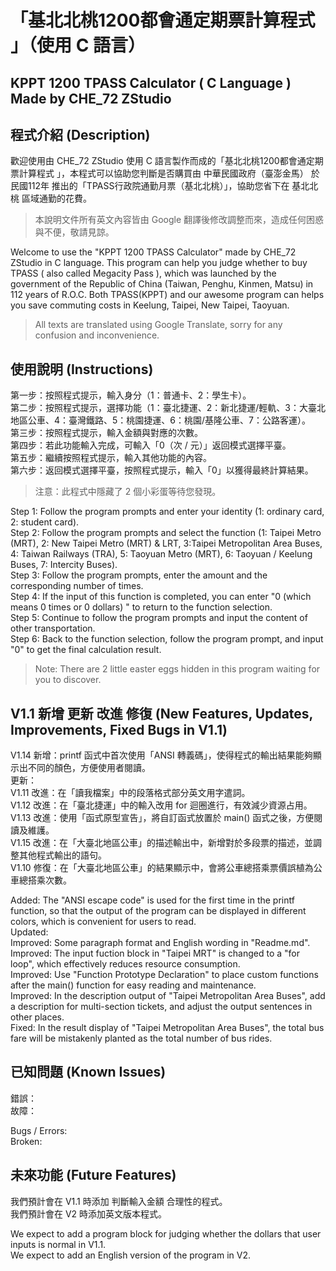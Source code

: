 # 「基北北桃1200都會通定期票計算程式 」（使用 C 語言）
## KPPT 1200 TPASS Calculator ( C Language ) Made by CHE_72 ZStudio

## 程式介紹 (Description)
歡迎使用由 CHE_72 ZStudio 使用 C 語言製作而成的「基北北桃1200都會通定期票計算程式 」，本程式可以協助您判斷是否購買由 中華民國政府（臺澎金馬） 於 民國112年 推出的「TPASS行政院通勤月票（基北北桃）」，協助您省下在 基北北桃 區域通勤的花費。
>  本說明文件所有英文內容皆由 Google 翻譯後修改調整而來，造成任何困惑與不便，敬請見諒。

Welcome to use the "KPPT 1200 TPASS Calculator" made by CHE_72 ZStudio in C language. This program can help you judge whether to buy TPASS ( also called Megacity Pass ), which was launched by the government of the Republic of China (Taiwan, Penghu, Kinmen, Matsu) in 112 years of R.O.C. Both TPASS(KPPT) and our awesome program can helps you save commuting costs in Keelung, Taipei, New Taipei, Taoyuan.
>  All texts are translated using Google Translate, sorry for any confusion and inconvenience.

## 使用說明 (Instructions)
第一步：按照程式提示，輸入身分（1：普通卡、2：學生卡）。  
第二步：按照程式提示，選擇功能（1：臺北捷運、2：新北捷運/輕軌、3：大臺北地區公車、4：臺灣鐵路、5：桃園捷運、6：桃園/基隆公車、7：公路客運）。  
第三步：按照程式提示，輸入金額與對應的次數。  
第四步：若此功能輸入完成，可輸入「0（次 / 元）」返回模式選擇平臺。  
第五步：繼續按照程式提示，輸入其他功能的內容。  
第六步：返回模式選擇平臺，按照程式提示，輸入「0」以獲得最終計算結果。  
> 注意：此程式中隱藏了 2 個小彩蛋等待您發現。

Step 1: Follow the program prompts and enter your identity (1: ordinary card, 2: student card).  
Step 2: Follow the program prompts and select the function (1: Taipei Metro (MRT), 2: New Taipei Metro (MRT) & LRT, 3:Taipei Metropolitan Area Buses, 4: Taiwan Railways (TRA), 5: Taoyuan Metro (MRT), 6: Taoyuan / Keelung Buses, 7: Intercity Buses).  
Step 3: Follow the program prompts, enter the amount and the corresponding number of times.  
Step 4: If the input of this function is completed, you can enter "0 (which means 0 times or 0 dollars) " to return to the function selection.  
Step 5: Continue to follow the program prompts and input the content of other transportation.  
Step 6: Back to the function selection, follow the program prompt, and input "0" to get the final calculation result.  
> Note: There are 2 little easter eggs hidden in this program waiting for you to discover.  

## V1.1 新增 更新 改進 修復 (New Features, Updates, Improvements, Fixed Bugs in V1.1)
V1.14 新增：printf 函式中首次使用「ANSI 轉義碼」，使得程式的輸出結果能夠顯示出不同的顏色，方便使用者閱讀。  
更新：  
V1.11 改進：在「讀我檔案」中的段落格式部分英文用字遣詞。  
V1.12 改進：在「臺北捷運」中的輸入改用 for 迴圈進行，有效減少資源占用。  
V1.13 改進：使用「函式原型宣告」，將自訂函式放置於 main() 函式之後，方便閱讀及維護。  
V1.15 改進：在「大臺北地區公車」的描述輸出中，新增對於多段票的描述，並調整其他程式輸出的語句。  
V1.10 修復：在「大臺北地區公車」的結果顯示中，會將公車總搭乘票價誤植為公車總搭乘次數。  

Added: The "ANSI escape code" is used for the first time in the printf function, so that the output of the program can be displayed in different colors, which is convenient for users to read.  
Updated:  
Improved: Some paragraph format and English wording in "Readme.md".  
Improved: The input fuction block in "Taipei MRT" is changed to a "for loop", which effectively reduces resource consumption.  
Improved: Use "Function Prototype Declaration" to place custom functions after the main() function for easy reading and maintenance.  
Improved: In the description output of "Taipei Metropolitan Area Buses", add a description for multi-section tickets, and adjust the output sentences in other places.  
Fixed: In the result display of "Taipei Metropolitan Area Buses", the total bus fare will be mistakenly planted as the total number of bus rides.  

## 已知問題 (Known Issues)
錯誤：  
故障：

Bugs / Errors:  
Broken:

## 未來功能 (Future Features)
我們預計會在 V1.1 時添加 判斷輸入金額 合理性的程式。   
我們預計會在 V2 時添加英文版本程式。

We expect to add a program block for judging whether the dollars that user inputs is normal in V1.1.  
We expect to add an English version of the program in V2.
